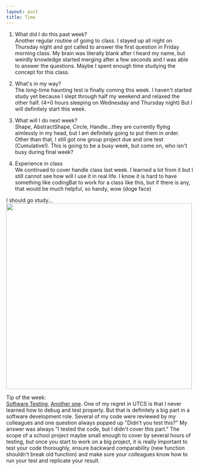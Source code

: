 ```yaml
---
layout: post
title: Time
---
```

1. What did I do this past week?  
Another regular routine of going to class. I stayed up all night on Thursday night and got called to answer the first question in Friday morning class. My brain was literally blank after I heard my name, but weirdly knowledge started merging after a few seconds and I was able to answer the questions. Maybe I spent enough time studying the concept for this class.    

2. What's in my way?  
The long-time haunting test is finally coming this week. I haven't started study yet because I slept through half my weekend and relaxed the other half. (4+0 hours sleeping on Wednesday and Thursday night) But I will definitely start this week.      

3. What will I do next week?  
Shape, AbstractShape, Circle, Handle...they are currently flying aimlessly in my head, but I am definitely going to put them in order. Other than that, I still got one group project due and one test (Cumulative!). This is going to be a busy week, but come on, who isn't busy during final week?   

4. Experience in class  
We continued to cover handle class last week. I learned a lot from it but I still cannot see how will I use it in real life. I know it is hard to have something like codingBat to work for a class like this, but if there is any, that would be much helpful, so handy, wow (doge face)  

I should go study...  
<img src="http://weknowmemes.com/generator/uploads/generated/g1386738152767189257.jpg" width="500">   

Tip of the week:  
[Software Testing](https://www.udacity.com/course/software-testing--cs258), [Another one](http://www.tutorialspoint.com/software_testing/index.htm). One of my regret in UTCS is that I never learned how to debug and test properly. But that is definitely a big part in a software development role. Several of my code were reviewed by my colleagues and one question always popped up "Didn't you test this?" My answer was always "I tested the code, but I didn't cover this part." The scope of a school project maybe small enough to cover by several hours of testing, but once you start to work on a big project, it is really important to test your code thoroughly, ensure backward comparability (new function shouldn't break old function) and make sure your colleagues know how to run your test and replicate your result.    
